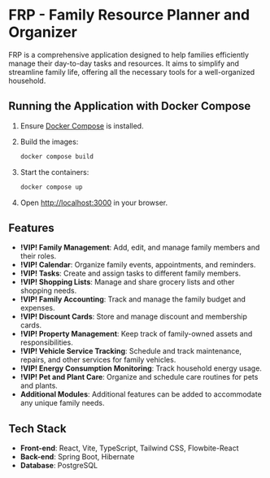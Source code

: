 # FRP - Family Resource Planner and Organizer

FRP is a comprehensive application designed to help families efficiently manage their day-to-day tasks and resources. It aims to simplify and streamline family life, offering all the necessary tools for a well-organized household.

## Running the Application with Docker Compose

1. Ensure [Docker Compose](https://docs.docker.com/compose/) is installed.
2. Build the images:

   ```bash
   docker compose build
   ```

3. Start the containers:

   ```bash
   docker compose up
   ```

4. Open [http://localhost:3000](http://localhost:3000) in your browser.


## Features

- **!VIP! Family Management**: Add, edit, and manage family members and their roles.
- **!VIP! Calendar**: Organize family events, appointments, and reminders.
- **!VIP! Tasks**: Create and assign tasks to different family members.
- **!VIP! Shopping Lists**: Manage and share grocery lists and other shopping needs.
- **!VIP! Family Accounting**: Track and manage the family budget and expenses.
- **!VIP! Discount Cards**: Store and manage discount and membership cards.
- **!VIP! Property Management**: Keep track of family-owned assets and responsibilities.
- **!VIP! Vehicle Service Tracking**: Schedule and track maintenance, repairs, and other services for family vehicles.
- **!VIP! Energy Consumption Monitoring**: Track household energy usage.
- **!VIP! Pet and Plant Care**: Organize and schedule care routines for pets and plants.
- **Additional Modules**: Additional features can be added to accommodate any unique family needs.

## Tech Stack

- **Front-end**: React, Vite, TypeScript, Tailwind CSS, Flowbite-React
- **Back-end**: Spring Boot, Hibernate
- **Database**: PostgreSQL



